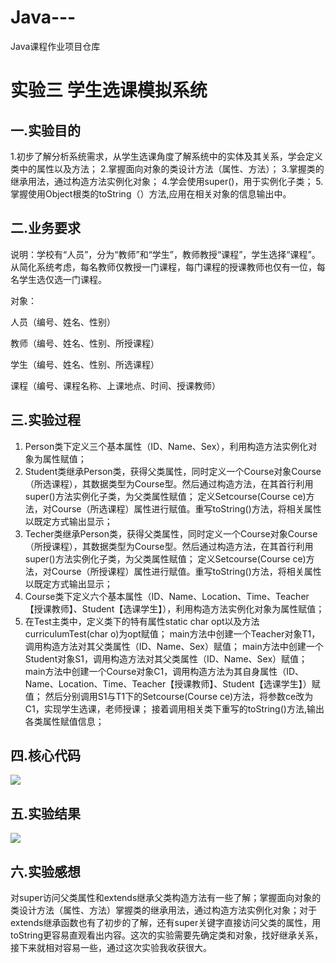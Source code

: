 # Java---
Java课程作业项目仓库
# 实验三 学生选课模拟系统
## 一.实验目的
1.初步了解分析系统需求，从学生选课角度了解系统中的实体及其关系，学会定义类中的属性以及方法；
2.掌握面向对象的类设计方法（属性、方法）；
3.掌握类的继承用法，通过构造方法实例化对象；
4.学会使用super()，用于实例化子类；
5.掌握使用Object根类的toString（）方法,应用在相关对象的信息输出中。
## 二.业务要求
说明：学校有“人员”，分为“教师”和“学生”，教师教授“课程”，学生选择“课程”。从简化系统考虑，每名教师仅教授一门课程，每门课程的授课教师也仅有一位，每名学生选仅选一门课程。

对象：

人员（编号、姓名、性别）

教师（编号、姓名、性别、所授课程）

学生（编号、姓名、性别、所选课程）

课程（编号、课程名称、上课地点、时间、授课教师）
## 三.实验过程
1. Person类下定义三个基本属性（ID、Name、Sex），利用构造方法实例化对象为属性赋值；
2. Student类继承Person类，获得父类属性，同时定义一个Course对象Course（所选课程），其数据类型为Course型。然后通过构造方法，在其首行利用super()方法实例化子类，为父类属性赋值；
  定义Setcourse(Course ce)方法，对Course（所选课程）属性进行赋值。重写toString()方法，将相关属性以既定方式输出显示；
3. Techer类继承Person类，获得父类属性，同时定义一个Course对象Course（所授课程），其数据类型为Course型。然后通过构造方法，在其首行利用super()方法实例化子类，为父类属性赋值；
定义Setcourse(Course ce)方法，对Course（所授课程）属性进行赋值。重写toString()方法，将相关属性以既定方式输出显示；
4. Course类下定义六个基本属性（ID、Name、Location、Time、Teacher【授课教师】、Student【选课学生】），利用构造方法实例化对象为属性赋值；
5. 在Test主类中，定义类下的特有属性static char opt以及方法curriculumTest(char o)为opt赋值；
   main方法中创建一个Teacher对象T1，调用构造方法对其父类属性（ID、Name、Sex）赋值；
   main方法中创建一个Student对象S1，调用构造方法对其父类属性（ID、Name、Sex）赋值；
   main方法中创建一个Course对象C1，调用构造方法为其自身属性（ID、Name、Location、Time、Teacher【授课教师】、Student【选课学生】）赋值；
   然后分别调用S1与T1下的Setcourse(Course ce)方法，将参数ce改为C1，实现学生选课，老师授课；
   接着调用相关类下重写的toString()方法,输出各类属性赋值信息；
## 四.核心代码
![](https://github.com/001221lry/Java-2/blob/main/%E5%BE%AE%E4%BF%A1%E6%88%AA%E5%9B%BE_2.png)
## 五.实验结果
![](https://github.com/001221lry/Java-2/blob/main/%E5%BE%AE%E4%BF%A1%E6%88%AA%E5%9B%BE_1.png)
## 六.实验感想
对super访问父类属性和extends继承父类构造方法有一些了解；掌握面向对象的类设计方法（属性、方法）掌握类的继承用法，通过构造方法实例化对象；对于extends继承函数也有了初步的了解，还有super关键字直接访问父类的属性，用toString更容易直观看出内容。这次的实验需要先确定类和对象，找好继承关系，接下来就相对容易一些，通过这次实验我收获很大。
